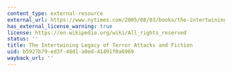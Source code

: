 ```yaml
---
content_type: external-resource
external_url: https://www.nytimes.com/2005/08/03/books/the-intertwining-legacy-of-terror-attacks-and-fiction.html
has_external_license_warning: true
license: https://en.wikipedia.org/wiki/All_rights_reserved
status: ''
title: The Intertwining Legacy of Terror Attacks and Fiction
uid: b5927b79-ed3f-48d1-a0ed-41491f0a6969
wayback_url: ''
---
```

